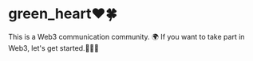 # green_heart♥🍀
This is a Web3 communication community. 🌍
If you want to take part in Web3, let's get started.🚗💨💨
